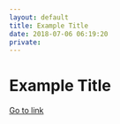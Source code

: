```yaml
---
layout: default
title: Example Title
date: 2018-07-06 06:19:20
private: 
---
```


# Example Title

[Go to link](http://example.com)

